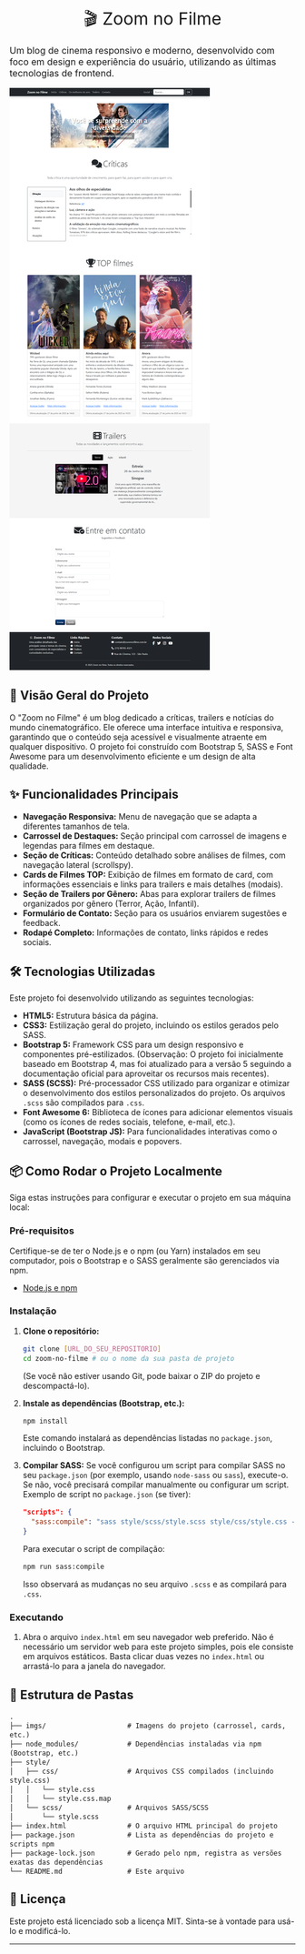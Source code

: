 <div style="font-size: 30px; text-align: center;">
  🎬 Zoom no Filme
</div>

<p style="font-size: 16px;">
  Um blog de cinema responsivo e moderno, desenvolvido com foco em design e experiência do usuário, utilizando as últimas tecnologias de frontend.
</p>

![Projeto](./imgs/ZoomCinema.png)

## 🚀 Visão Geral do Projeto

O "Zoom no Filme" é um blog dedicado a críticas, trailers e notícias do mundo cinematográfico. Ele oferece uma interface intuitiva e responsiva, garantindo que o conteúdo seja acessível e visualmente atraente em qualquer dispositivo. O projeto foi construído com Bootstrap 5, SASS e Font Awesome para um desenvolvimento eficiente e um design de alta qualidade.

## ✨ Funcionalidades Principais

- **Navegação Responsiva:** Menu de navegação que se adapta a diferentes tamanhos de tela.
- **Carrossel de Destaques:** Seção principal com carrossel de imagens e legendas para filmes em destaque.
- **Seção de Críticas:** Conteúdo detalhado sobre análises de filmes, com navegação lateral (scrollspy).
- **Cards de Filmes TOP:** Exibição de filmes em formato de card, com informações essenciais e links para trailers e mais detalhes (modais).
- **Seção de Trailers por Gênero:** Abas para explorar trailers de filmes organizados por gênero (Terror, Ação, Infantil).
- **Formulário de Contato:** Seção para os usuários enviarem sugestões e feedback.
- **Rodapé Completo:** Informações de contato, links rápidos e redes sociais.

## 🛠️ Tecnologias Utilizadas

Este projeto foi desenvolvido utilizando as seguintes tecnologias:

- **HTML5:** Estrutura básica da página.
- **CSS3:** Estilização geral do projeto, incluindo os estilos gerados pelo SASS.
- **Bootstrap 5:** Framework CSS para um design responsivo e componentes pré-estilizados. (Observação: O projeto foi inicialmente baseado em Bootstrap 4, mas foi atualizado para a versão 5 seguindo a documentação oficial para aproveitar os recursos mais recentes).
- **SASS (SCSS):** Pré-processador CSS utilizado para organizar e otimizar o desenvolvimento dos estilos personalizados do projeto. Os arquivos `.scss` são compilados para `.css`.
- **Font Awesome 6:** Biblioteca de ícones para adicionar elementos visuais (como os ícones de redes sociais, telefone, e-mail, etc.).
- **JavaScript (Bootstrap JS):** Para funcionalidades interativas como o carrossel, navegação, modais e popovers.

## 📦 Como Rodar o Projeto Localmente

Siga estas instruções para configurar e executar o projeto em sua máquina local:

### Pré-requisitos

Certifique-se de ter o Node.js e o npm (ou Yarn) instalados em seu computador, pois o Bootstrap e o SASS geralmente são gerenciados via npm.

- [Node.js e npm](https://nodejs.org/)

### Instalação

1.  **Clone o repositório:**

    ```bash
    git clone [URL_DO_SEU_REPOSITORIO]
    cd zoom-no-filme # ou o nome da sua pasta de projeto
    ```

    (Se você não estiver usando Git, pode baixar o ZIP do projeto e descompactá-lo).

2.  **Instale as dependências (Bootstrap, etc.):**

    ```bash
    npm install
    ```

    Este comando instalará as dependências listadas no `package.json`, incluindo o Bootstrap.

3.  **Compilar SASS:**
    Se você configurou um script para compilar SASS no seu `package.json` (por exemplo, usando `node-sass` ou `sass`), execute-o. Se não, você precisará compilar manualmente ou configurar um script.
    Exemplo de script no `package.json` (se tiver):

    ```json
    "scripts": {
      "sass:compile": "sass style/scss/style.scss style/css/style.css --watch"
    }
    ```

    Para executar o script de compilação:

    ```bash
    npm run sass:compile
    ```

    Isso observará as mudanças no seu arquivo `.scss` e as compilará para `.css`.

### Executando

1.  Abra o arquivo `index.html` em seu navegador web preferido. Não é necessário um servidor web para este projeto simples, pois ele consiste em arquivos estáticos. Basta clicar duas vezes no `index.html` ou arrastá-lo para a janela do navegador.

## 📂 Estrutura de Pastas

```
.
├── imgs/                    # Imagens do projeto (carrossel, cards, etc.)
├── node_modules/            # Dependências instaladas via npm (Bootstrap, etc.)
├── style/
│   ├── css/                 # Arquivos CSS compilados (incluindo style.css)
│   │   └── style.css
│   │   └── style.css.map
│   └── scss/                # Arquivos SASS/SCSS
│       └── style.scss
├── index.html               # O arquivo HTML principal do projeto
├── package.json             # Lista as dependências do projeto e scripts npm
├── package-lock.json        # Gerado pelo npm, registra as versões exatas das dependências
└── README.md                # Este arquivo
```

## 📄 Licença

Este projeto está licenciado sob a licença MIT. Sinta-se à vontade para usá-lo e modificá-lo.

---
